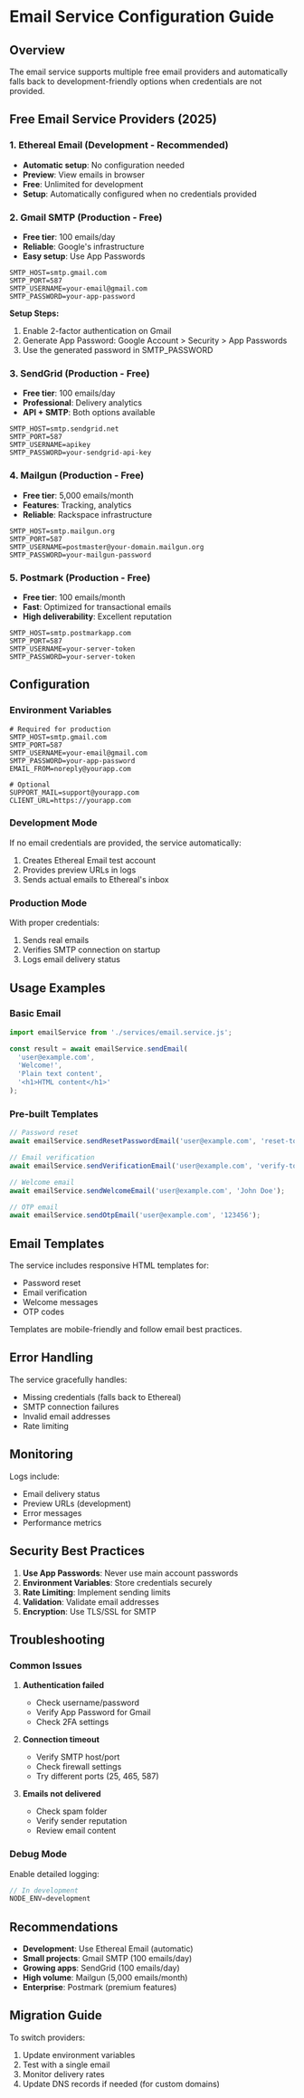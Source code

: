 # Email Service Configuration Guide

## Overview
The email service supports multiple free email providers and automatically falls back to development-friendly options when credentials are not provided.

## Free Email Service Providers (2025)

### 1. **Ethereal Email** (Development - Recommended)
- **Automatic setup**: No configuration needed
- **Preview**: View emails in browser
- **Free**: Unlimited for development
- **Setup**: Automatically configured when no credentials provided

### 2. **Gmail SMTP** (Production - Free)
- **Free tier**: 100 emails/day
- **Reliable**: Google's infrastructure
- **Easy setup**: Use App Passwords

```env
SMTP_HOST=smtp.gmail.com
SMTP_PORT=587
SMTP_USERNAME=your-email@gmail.com
SMTP_PASSWORD=your-app-password
```

**Setup Steps:**
1. Enable 2-factor authentication on Gmail
2. Generate App Password: Google Account > Security > App Passwords
3. Use the generated password in SMTP_PASSWORD

### 3. **SendGrid** (Production - Free)
- **Free tier**: 100 emails/day
- **Professional**: Delivery analytics
- **API + SMTP**: Both options available

```env
SMTP_HOST=smtp.sendgrid.net
SMTP_PORT=587
SMTP_USERNAME=apikey
SMTP_PASSWORD=your-sendgrid-api-key
```

### 4. **Mailgun** (Production - Free)
- **Free tier**: 5,000 emails/month
- **Features**: Tracking, analytics
- **Reliable**: Rackspace infrastructure

```env
SMTP_HOST=smtp.mailgun.org
SMTP_PORT=587
SMTP_USERNAME=postmaster@your-domain.mailgun.org
SMTP_PASSWORD=your-mailgun-password
```

### 5. **Postmark** (Production - Free)
- **Free tier**: 100 emails/month
- **Fast**: Optimized for transactional emails
- **High deliverability**: Excellent reputation

```env
SMTP_HOST=smtp.postmarkapp.com
SMTP_PORT=587
SMTP_USERNAME=your-server-token
SMTP_PASSWORD=your-server-token
```

## Configuration

### Environment Variables
```env
# Required for production
SMTP_HOST=smtp.gmail.com
SMTP_PORT=587
SMTP_USERNAME=your-email@gmail.com
SMTP_PASSWORD=your-app-password
EMAIL_FROM=noreply@yourapp.com

# Optional
SUPPORT_MAIL=support@yourapp.com
CLIENT_URL=https://yourapp.com
```

### Development Mode
If no email credentials are provided, the service automatically:
1. Creates Ethereal Email test account
2. Provides preview URLs in logs
3. Sends actual emails to Ethereal's inbox

### Production Mode
With proper credentials:
1. Sends real emails
2. Verifies SMTP connection on startup
3. Logs email delivery status

## Usage Examples

### Basic Email
```javascript
import emailService from './services/email.service.js';

const result = await emailService.sendEmail(
  'user@example.com',
  'Welcome!',
  'Plain text content',
  '<h1>HTML content</h1>'
);
```

### Pre-built Templates
```javascript
// Password reset
await emailService.sendResetPasswordEmail('user@example.com', 'reset-token');

// Email verification
await emailService.sendVerificationEmail('user@example.com', 'verify-token');

// Welcome email
await emailService.sendWelcomeEmail('user@example.com', 'John Doe');

// OTP email
await emailService.sendOtpEmail('user@example.com', '123456');
```

## Email Templates

The service includes responsive HTML templates for:
- Password reset
- Email verification
- Welcome messages
- OTP codes

Templates are mobile-friendly and follow email best practices.

## Error Handling

The service gracefully handles:
- Missing credentials (falls back to Ethereal)
- SMTP connection failures
- Invalid email addresses
- Rate limiting

## Monitoring

Logs include:
- Email delivery status
- Preview URLs (development)
- Error messages
- Performance metrics

## Security Best Practices

1. **Use App Passwords**: Never use main account passwords
2. **Environment Variables**: Store credentials securely
3. **Rate Limiting**: Implement sending limits
4. **Validation**: Validate email addresses
5. **Encryption**: Use TLS/SSL for SMTP

## Troubleshooting

### Common Issues

1. **Authentication failed**
   - Check username/password
   - Verify App Password for Gmail
   - Check 2FA settings

2. **Connection timeout**
   - Verify SMTP host/port
   - Check firewall settings
   - Try different ports (25, 465, 587)

3. **Emails not delivered**
   - Check spam folder
   - Verify sender reputation
   - Review email content

### Debug Mode
Enable detailed logging:
```javascript
// In development
NODE_ENV=development
```

## Recommendations

- **Development**: Use Ethereal Email (automatic)
- **Small projects**: Gmail SMTP (100 emails/day)
- **Growing apps**: SendGrid (100 emails/day)
- **High volume**: Mailgun (5,000 emails/month)
- **Enterprise**: Postmark (premium features)

## Migration Guide

To switch providers:
1. Update environment variables
2. Test with a single email
3. Monitor delivery rates
4. Update DNS records if needed (for custom domains)
